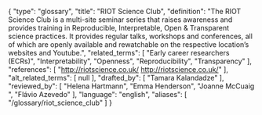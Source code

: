 {
    "type": "glossary",
    "title": "RIOT Science Club",
    "definition": "The RIOT Science Club is a multi-site seminar series that raises awareness and provides training in Reproducible, Interpretable, Open & Transparent science practices. It provides regular talks, workshops and conferences, all of which are openly available and rewatchable on the respective location’s websites and Youtube.",
    "related_terms": [
        "Early career researchers (ECRs)",
        "Interpretability",
        "Openness",
        "Reproducibility",
        "Transparency"
    ],
    "references": [
        "http://riotscience.co.uk/ http://riotscience.co.uk/"
    ],
    "alt_related_terms": [
        null
    ],
    "drafted_by": [
        "Tamara Kalandadze"
    ],
    "reviewed_by": [
        "Helena Hartmann",
        "Emma Henderson",
        "Joanne McCuaig ",
        "Flávio Azevedo"
    ],
    "language": "english",
    "aliases": [
        "/glossary/riot_science_club"
    ]
}